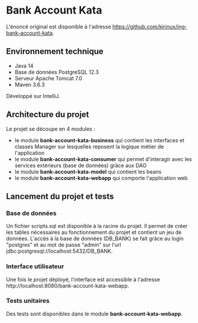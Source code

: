 # Bank Account Kata
L'énoncé original est disponible à l'adresse https://github.com/kirinux/ing-bank-account-kata.

## Environnement technique
* Java 14
* Base de données PostgreSQL 12.3
* Serveur Apache Tomcat 7.0
* Maven 3.6.3

Développé sur IntelliJ.

## Architecture du projet
Le projet se découpe en 4 modules :
* le module **bank-account-kata-business** qui contient les interfaces et classes Manager sur lesquelles reposent la logique métier de l'application
* le module **bank-account-kata-consumer** qui permet d'interagir avec les services extérieurs (base de données) grâce aux DAO
* le module **bank-account-kata-model** qui contient les beans
* le module **bank-account-kata-webapp** qui comporte l'application web

## Lancement du projet et tests
### Base de données
Un fichier scripts.sql est disponible à la racine du projet. Il permet de créer les tables nécessaires au fonctionnement du projet et contient un jeu de données.
L'accès à la base de données (DB_BANK) se fait grâce au login "postgres" et au mot de passe "admin" sur l'url jdbc:postgresql://localhost:5432/DB_BANK.

### Interface utilisateur
Une fois le projet déployé, l'interface est accessible à l'adresse http://localhost:8080/bank-account-kata-webapp.

### Tests unitaires
Des tests sont disponibles dans le module **bank-account-kata-webapp**.

